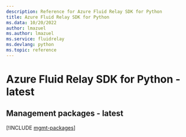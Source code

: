 ```yaml
---
description: Reference for Azure Fluid Relay SDK for Python
title: Azure Fluid Relay SDK for Python
ms.data: 10/20/2022
author: lmazuel
ms.author: lmazuel
ms.service: fluidrelay
ms.devlang: python
ms.topic: reference
---
```

# Azure Fluid Relay SDK for Python - latest

## Management packages - latest
[!INCLUDE [mgmt-packages](fluid-relay-mgmt-index.md)]
